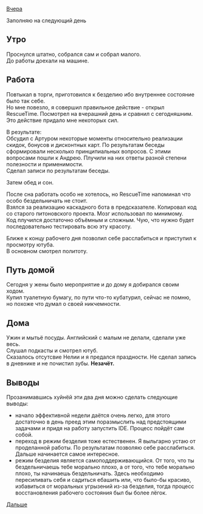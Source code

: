 [Вчера](2019.09.11.md)

Заполняю на следующий день
## Утро
Проснулся штатно, собрался сам и собрал малого.  
До работы доехали на машине.
## Работа
Повтыкал в торги, приготовился к безделию ибо внутреннее состояние было так себе.  
Но мне повезло, я совершил правильное действие -  открыл RescueTime. Посмотрел на вчерашний день и сравнил с сегодняшним. Это действие придало мне некоторых сил.

В результате:  
Обсудил с Артуром некоторые моменты относительно реализации скидок, бонусов и дисконтных карт. По результатам беседы сформировали несколько принципиальных вопросов. С этими вопросами пошли к Андрею. Плучили на них ответы разной степени полезности и применимости.  
Сделал записи по результатам беседы.

Затем обед и сон.

После сна работать особо не хотелось, но RescueTime напоминал что особо бездельничать не стоит.  
Взялся за реализацию каскадного бота в предсказателе. Копировал код со старого питоновского проекта. Мозг использовал по минимому.  
Код плучился достаточно объёмным и сложным. Чую, что нужно будет последовательно тестировать всю эту красоту.

Ближе к концу рабочего дня позволил себе расслабиться и приступил к просмотру ютуба.  
В основном смотрел политоту.
## Путь домой
Сегодня у жены было мероприятие и до дому я добирался своим ходом.  
Купил туалетную бумагу, по пути что-то кубатурил, сейчас не помню, но похоже что думал о своей никчемности.
## Дома
Ужин и мытьё посуды. Английский с малым не делали, сделали уже весь.  
Слушал подкасты и смотрел ютуб.  
Сказалось отсутсвие Нелии и я предался праздности. Не сделал запись в дневнике и не почистил зубы. **Незачёт.**
## Выводы
Прозанимавшись хуйнёй эти два дня можно сделать следующие выводы:
 - начало эффективной недели даётся очень легко, для этого достаточно в день преед этим поразмыслить над предстоящими задачами и придя на работу запустить IDE. Процесс пойдёт сам собой.
 - переход в режим безделия тоже естественен. Я выльгарно устаю от проделанной работы. По результатам позволяю себе расслабиться. Дальше начинается самое интересное.
 - режим безделия является самоподдерживающийся. От того, что ты бездельничаешь тебе морально плохо, а от того, что тебе морально плохо, ты начинаешь бездельничать. Здесь необходимо пересиливать себя и садиться ебашить или, что было-бы красиво, избавиться от моральных угрызений из-за безделия, тогда процесс восстановления рабочего состояния был бы более лёгок.

[Дальше](2019.09.13.md)